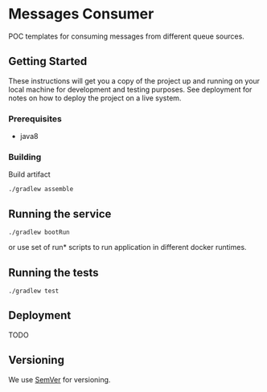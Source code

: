 # Messages Consumer

POC templates for consuming messages from different queue sources.

## Getting Started

These instructions will get you a copy of the project up and running on your local machine for development and testing purposes. 
See deployment for notes on how to deploy the project on a live system.

### Prerequisites

- java8

### Building

Build artifact

```
./gradlew assemble
```

## Running the service

```
./gradlew bootRun
```
or use set of run* scripts to run application in different docker runtimes.

## Running the tests

```
./gradlew test
```

## Deployment

TODO

## Versioning

We use [SemVer](http://semver.org/) for versioning. 
